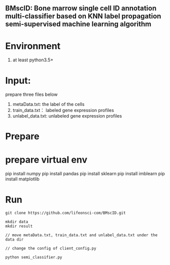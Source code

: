
## BMscID: Bone marrow single cell ID annotation multi-classifier based on KNN label propagation semi-supervised machine learning algorithm

# Environment

1. at least python3.5+

# Input:

prepare three files below

1. metaData.txt: the label of the cells
2. train_data.txt： labeled gene expression profiles
3. unlabel_data.txt: unlabeled gene expression profiles

# Prepare

# prepare virtual env

pip install numpy 
pip install pandas 
pip install sklearn 
pip install imblearn 
pip install matplotlib



# Run

```
git clone https://github.com/lifeonsci-com/BMscID.git

mkdir data
mkdir result

// move metaData.txt, train_data.txt and unlabel_data.txt under the data dir

// change the config of client_config.py 

python semi_classifier.py


```



















